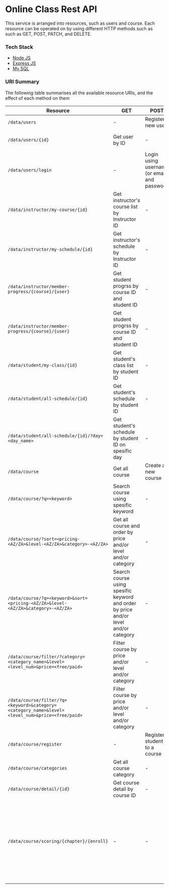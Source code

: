 # Online Class Rest API

This service is arranged into resources, such as users and course. Each resource can be operated on by using different HTTP methods such as such as GET, POST, PATCH, and DELETE.

### Tech Stack

-   [Node JS](https://nodejs.org/en/)
-   [Express JS](https://expressjs.com/)
-   [My SQL](https://www.mysql.com/)

### URI Summary

The following table summarises all the available resource URIs, and the effect of each method on them

| Resource                                                                                        | GET                                                                                  | POST                                         | PATCH                                                                             | DELETE |
| ----------------------------------------------------------------------------------------------- | ------------------------------------------------------------------------------------ | -------------------------------------------- | --------------------------------------------------------------------------------- | ------ |
| `/data/users`                                                                                   | -                                                                                    | Register a new user                          | -                                                                                 | -      |
| `/data/users/{id}`                                                                              | Get user by ID                                                                       | -                                            | Update user by ID                                                                 | -      |
| `/data/users/login`                                                                             | -                                                                                    | Login using username (or email) and password | -                                                                                 | -      |
| `/data/instructor/my-course/{id}`                                                               | Get instructor's course list by Instructor ID                                        | -                                            | -                                                                                 | -      |
| `/data/instructor/my-schedule/{id}`                                                             | Get instructor's schedule by Instructor ID                                           | -                                            | -                                                                                 | -      |
| `/data/instructor/member-progress/{course}/{user}`                                              | Get student progrss by course ID and student ID                                      | -                                            | -                                                                                 | -      |
| `/data/instructor/member-progress/{course}/{user}`                                              | Get student progrss by course ID and student ID                                      | -                                            | -                                                                                 | -      |
| `/data/student/my-class/{id}`                                                                   | Get student's class list by student ID                                               | -                                            | -                                                                                 | -      |
| `/data/student/all-schedule/{id}`                                                               | Get student's schedule by student ID                                                 | -                                            | -                                                                                 | -      |
| `/data/student/all-schedule/{id}/?day=<day_name>`                                               | Get student's schedule by student ID on spesific day                                 | -                                            | -                                                                                 | -      |
| `/data/course`                                                                                  | Get all course                                                                       | Create a new course                          | -                                                                                 | -      |
| `/data/course/?q=<keyword>`                                                                     | Search course using spesific keyword                                                 | -                                            | -                                                                                 | -      |
| `/data/course/?sort=<pricing-<AZ/ZA>&level-<AZ/ZA>&category>-<AZ/ZA>`                           | Get all course and order by price and/or level and/or category                       | -                                            | -                                                                                 | -      |
| `/data/course/?q=<keyword>&sort=<pricing-<AZ/ZA>&level-<AZ/ZA>&category>-<AZ/ZA>`               | Search course using spesific keyword and order by price and/or level and/or category | -                                            | -                                                                                 | -      |
| `/data/course/filter/?category=<category_name>&level=<level_num>&price=<free/paid>`             | Filter course by price and/or level and/or category                                  | -                                            | -                                                                                 | -      |
| `/data/course/filter/?q=<keyword>&category=<category_name>&level=<level_num>&price=<free/paid>` | Filter course by price and/or level and/or category                                  | -                                            | -                                                                                 | -      |
| `/data/course/register`                                                                         | -                                                                                    | Register student to a course                 | -                                                                                 | -      |
| `/data/course/categories`                                                                       | Get all course category                                                              | -                                            | -                                                                                 | -      |
| `/data/course/detail/{id}`                                                                      | Get course detail by course ID                                                       | -                                            | -                                                                                 | -      |
| `/data/course/scoring/{chapter}/{enroll}`                                                       | -                                                                                    | -                                            | Submit student score on course chapter by course chapter ID and student course ID | -      |
